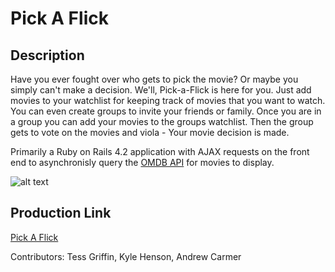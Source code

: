 # Pick A Flick

## Description

Have you ever fought over who gets to pick the movie? Or maybe you simply can't make a decision. We'll, Pick-a-Flick is here for you. Just add movies to your watchlist for keeping track of movies that you want to watch. You can even create groups to invite your friends or family. Once you are in a group you can add your movies to the groups watchlist. Then the group gets to vote on the movies and viola - Your movie decision is made.

Primarily a Ruby on Rails 4.2 application with AJAX requests on the front end to asynchronisly query the [OMDB API](http://www.omdbapi.com/) for movies to display.

![alt text](http://g.recordit.co/VgWa0muInW.gif "Pick a Flick searching for movies")

## Production Link

[Pick A Flick](https://pick-a-flick.herokuapp.com)

Contributors: Tess Griffin, Kyle Henson, Andrew Carmer
